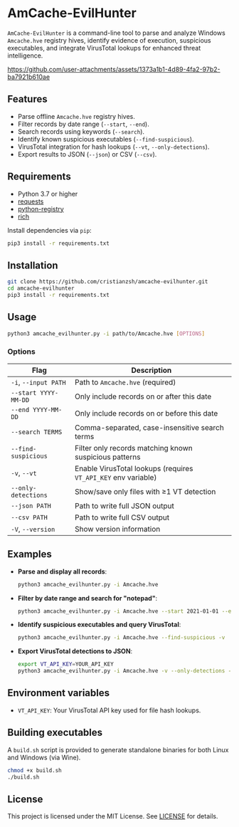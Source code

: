 # AmCache-EvilHunter

`AmCache-EvilHunter` is a command-line tool to parse and analyze Windows `Amcache.hve` registry hives, identify evidence of execution, suspicious executables, and integrate VirusTotal lookups for enhanced threat intelligence.

https://github.com/user-attachments/assets/1373a1b1-4d89-4fa2-97b2-ba7921b610ae

## Features

* Parse offline `Amcache.hve` registry hives.
* Filter records by date range (`--start`, `--end`).
* Search records using keywords (`--search`).
* Identify known suspicious executables (`--find-suspicious`).
* VirusTotal integration for hash lookups (`--vt`, `--only-detections`).
* Export results to JSON (`--json`) or CSV (`--csv`).

## Requirements

* Python 3.7 or higher
* [requests](https://pypi.org/project/requests/)
* [python-registry](https://pypi.org/project/python-registry/)
* [rich](https://pypi.org/project/rich/)

Install dependencies via `pip`:

```bash
pip3 install -r requirements.txt
```

## Installation

```bash
git clone https://github.com/cristianzsh/amcache-evilhunter.git
cd amcache-evilhunter
pip3 install -r requirements.txt
```

## Usage

```bash
python3 amcache_evilhunter.py -i path/to/Amcache.hve [OPTIONS]
```

### Options

| Flag                 | Description                                                    |
| -------------------- | -------------------------------------------------------------- |
| `-i`, `--input PATH` | Path to `Amcache.hve` (required)                               |
| `--start YYYY-MM-DD` | Only include records on or after this date                     |
| `--end YYYY-MM-DD`   | Only include records on or before this date                    |
| `--search TERMS`     | Comma-separated, case-insensitive search terms                 |
| `--find-suspicious`  | Filter only records matching known suspicious patterns         |
| `-v`, `--vt`         | Enable VirusTotal lookups (requires `VT_API_KEY` env variable) |
| `--only-detections`  | Show/save only files with ≥1 VT detection                      |
| `--json PATH`        | Path to write full JSON output                                 |
| `--csv PATH`         | Path to write full CSV output                                  |
| `-V`, `--version`    | Show version information                                       |

## Examples

* **Parse and display all records**:

  ```bash
  python3 amcache_evilhunter.py -i Amcache.hve
  ```

* **Filter by date range and search for "notepad"**:

  ```bash
  python3 amcache_evilhunter.py -i Amcache.hve --start 2021-01-01 --end 2021-12-31 --search notepad
  ```

* **Identify suspicious executables and query VirusTotal**:

  ```bash
  python3 amcache_evilhunter.py -i Amcache.hve --find-suspicious -v
  ```

* **Export VirusTotal detections to JSON**:

  ```bash
  export VT_API_KEY=YOUR_API_KEY
  python3 amcache_evilhunter.py -i Amcache.hve -v --only-detections --json detections.json
  ```

## Environment variables

* `VT_API_KEY`: Your VirusTotal API key used for file hash lookups.

## Building executables

A `build.sh` script is provided to generate standalone binaries for both Linux and Windows (via Wine).

```bash
chmod +x build.sh
./build.sh
```

## License

This project is licensed under the MIT License. See [LICENSE](LICENSE) for details.
